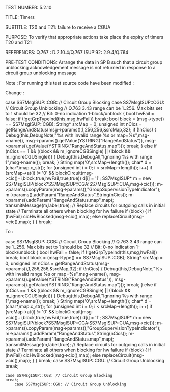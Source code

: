 TEST NUMBER:     5.2.10


TITLE:           Timers


SUBTITLE:        T20 and T21: failure to receive a CGUA


PURPOSE:         To verify that appropriate actions take place the expiry of timers T20 and T21


REFERENCES:      Q.767 : D.2.10.4/Q.767                            ISUP’92: 2.9.4/Q.764


PRE-TEST CONDITIONS:      Arrange the data in SP B such that a circuit group unblocking acknowledgement message is not returned in response to a circuit group unblocking message



Note : For running this test source code have been modified :

Change : 

case SS7MsgISUP::CGB: // Circuit Group Blocking
case SS7MsgISUP::CGU: // Circuit Group Unblocking
            // Q.763 3.43 range can be 1..256. Max bits set to 1 should be 32
            // Bit: 0-no indication 1-block/unblock
            {
                bool hwFail = false;
                if (!getGrpTypeInd(this,msg,hwFail))
                    break;
                bool block = (msg->type() == SS7MsgISUP::CGB);
                String* srcMap = 0;
                unsigned int nCics = getRangeAndStatus(msg->params(),1,256,256,&srcMap,32);
                if (!nCics) {
                    Debug(this,DebugNote,"%s with invalid range %s or map=%s",msg->name(),
                        msg->params().getValue(YSTRING("RangeAndStatus")),
                        msg->params().getValue(YSTRING("RangeAndStatus.map")));
                    break;
                }
                else if (nCics == 1 && ((block && m_ignoreCGBSingle) || (!block && m_ignoreCGUSingle))) {
                    Debug(this,DebugAll,"Ignoring %s with range 1",msg->name());
                    break;
                }
                String map('0',srcMap->length());
                char* d = (char*)map.c_str();
                for (unsigned int i = 0; i < srcMap->length(); i++)
                    if (srcMap->at(i) != '0' && blockCircuit(msg->cic()+i,block,true,hwFail,true,true))
                        d[i] = '1';
                SS7MsgISUP* m = new SS7MsgISUP(block?SS7MsgISUP::CGA:SS7MsgISUP::CUA,msg->cic());
                m->params().copyParam(msg->params(),"GroupSupervisionTypeIndicator");
                m->params().addParam("RangeAndStatus",String(nCics));
                m->params().addParam("RangeAndStatus.map",map);
                transmitMessage(m,label,true);
                // Replace circuits for outgoing calls in initial state
                // Terminate all others when blocking for hw failure
                if (block) {
                    if (hwFail)
                        cicHwBlocked(msg->cic(),map);
                    else
                        replaceCircuit(msg->cic(),map);
                }
            }
break;

To :    

case SS7MsgISUP::CGB: // Circuit Group Blocking
            // Q.763 3.43 range can be 1..256. Max bits set to 1 should be 32
            // Bit: 0-no indication 1-block/unblock
            {
                bool hwFail = false;
                if (!getGrpTypeInd(this,msg,hwFail))
                    break;
                bool block = (msg->type() == SS7MsgISUP::CGB);
                String* srcMap = 0;
                unsigned int nCics = getRangeAndStatus(msg->params(),1,256,256,&srcMap,32);
                if (!nCics) {
                    Debug(this,DebugNote,"%s with invalid range %s or map=%s",msg->name(),
                        msg->params().getValue(YSTRING("RangeAndStatus")),
                        msg->params().getValue(YSTRING("RangeAndStatus.map")));
                    break;
                }
                else if (nCics == 1 && ((block && m_ignoreCGBSingle) || (!block && m_ignoreCGUSingle))) {
                    Debug(this,DebugAll,"Ignoring %s with range 1",msg->name());
                    break;
                }
                String map('0',srcMap->length());
                char* d = (char*)map.c_str();
                for (unsigned int i = 0; i < srcMap->length(); i++)
                    if (srcMap->at(i) != '0' && blockCircuit(msg->cic()+i,block,true,hwFail,true,true))
                        d[i] = '1';
                SS7MsgISUP* m = new SS7MsgISUP(block?SS7MsgISUP::CGA:SS7MsgISUP::CUA,msg->cic());
                m->params().copyParam(msg->params(),"GroupSupervisionTypeIndicator");
                m->params().addParam("RangeAndStatus",String(nCics));
                m->params().addParam("RangeAndStatus.map",map);
                transmitMessage(m,label,true);
                // Replace circuits for outgoing calls in initial state
                // Terminate all others when blocking for hw failure
                if (block) {
                    if (hwFail)
                        cicHwBlocked(msg->cic(),map);
                    else
                        replaceCircuit(msg->cic(),map);
                }
            }
break;
 case SS7MsgISUP::CGU: // Circuit Group Unblocking
break;

     
	case SS7MsgISUP::CGB: // Circuit Group Blocking
	break;
        case SS7MsgISUP::CGU: // Circuit Group Unblocking

